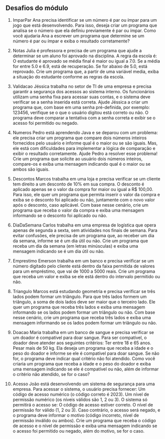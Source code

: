## Desafios do módulo

1. ImparPar
Ana precisa identificar se um número é par ou ímpar para um jogo que está desenvolvendo. Para isso, deseja criar um programa que analisa se o número que ela definiu previamente é par ou ímpar. Como você ajudaria Ana a escrever um programa que determine se um número é par ou ímpar e exiba o resultado corretamente?

2. Notas
Julia é professora e precisa de um programa que ajude a determinar se um aluno foi aprovado na disciplina. A regra da escola é:
O estudante é aprovado se média final é maior ou igual a 7.0.
Se a média for entre 5.0 e 6.9, está de recuperação.
Se for abaixo de 5.0, está reprovado.
Crie um programa que, a partir de uma variável media, exiba a situação do estudante conforme as regras da escola.

3. Validacao
Jéssica trabalha no setor de TI de uma empresa e precisa garantir a segurança dos acessos ao sistema interno. Os funcionários utilizam uma senha fixa para acessar suas contas, e o sistema deve verificar se a senha inserida está correta.
Ajude Jéssica a criar um programa que, com base em uma senha pré-definida, por exemplo: 123456, verifique se o que o usuário digitou está correto ou não. O programa deve comparar a tentativa com a senha correta e exibir se o acesso foi permitido ou negado.

4. Numeros
Pedro está aprendendo Java e se deparou com um problema: ele precisa criar um programa que compare dois números inteiros fornecidos pelo usuário e informe qual é o maior ou se são iguais. Mas, ele está com dificuldades para implementar a lógica de comparação e exibir o resultado corretamente.
Ajude Pedro a resolver esse problema! Crie um programa que solicite ao usuário dois números inteiros, compare-os e exiba uma mensagem indicando qual é o maior ou se ambos são iguais.

5. Descontos
Marcos trabalha em uma loja e precisa verificar se um cliente tem direito a um desconto de 10% em sua compra. O desconto é aplicado apenas se o valor da compra for maior ou igual a R$ 100,00. Para isso, ele quer um programa que permita inserir o valor da compra e exiba se o desconto foi aplicado ou não, juntamente com o novo valor após o desconto, caso aplicável.
Com base nesse cenário, crie um programa que receba o valor da compra e exiba uma mensagem informando se o desconto foi aplicado ou não.

6. DiaDaSemana
Carlos trabalha em uma empresa de logística que opera apenas de segunda a sexta, sem atividades nos finais de semana. Para evitar confusões, ele precisa de um programa que, ao receber um dia da semana, informe se é um dia útil ou não.
Crie um programa que receba um dia da semana (em letras minúsculas) e exiba uma mensagem indicando se é um dia útil ou não.

7. Emprestimo
Emerson trabalha em um banco e precisa verificar se um número digitado pelo cliente está dentro da faixa permitida de valores para um empréstimo, que vai de 1000 a 5000 reais.
Crie um programa que receba um valor e exiba se ele está dentro do intervalo permitido ou não.

8. Triangulo 
Marcos está estudando geometria e precisa verificar se três lados podem formar um triângulo. Para que três lados formem um triângulo, a soma de dois lados deve ser maior que o terceiro lado. Ele quer um programa que receba três lados e exiba uma mensagem informando se os lados podem formar um triângulo ou não.
Com base nesse cenário, crie um programa que receba três lados e exiba uma mensagem informando se os lados podem formar um triângulo ou não.

9. Doacao
Maria trabalha em um banco de sangue e precisa verificar se um doador é compatível para doar sangue. Para ser compatível, o doador deve atender aos seguintes critérios:
Ter entre 18 e 65 anos.
Pesar mais de 50 kg.
Ela deseja um programa que receba a idade e o peso do doador e informe se ele é compatível para doar sangue. Se não for, o programa deve indicar qual critério não foi atendido.
Como você criaria um programa que receba a idade e o peso do doador e exiba uma mensagem indicando se ele é compatível ou não, além de informar o critério não atendido, se for o caso?

10. Acesso
João está desenvolvendo um sistema de segurança para uma empresa. Para acessar o sistema, o usuário precisa fornecer:
Um código de acesso numérico (o código correto é 2023).
Um nível de permissão numérico (os níveis válidos são 1, 2 ou 3).
O sistema só permitirá o acesso se:
O código de acesso estiver correto.
O nível de permissão for válido (1, 2 ou 3).
Caso contrário, o acesso será negado, e o programa deve informar o motivo (código incorreto, nível de permissão inválido ou ambos).
Crie um programa que receba o código de acesso e o nível de permissão e exiba uma mensagem indicando se o acesso foi permitido ou negado, além do motivo, se for o caso.